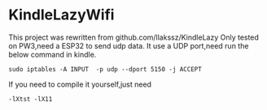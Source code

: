 # KindleLazyWifi
This project was rewritten from
github.com/llakssz/KindleLazy
Only tested on PW3,need a ESP32 to send udp data.
It use a UDP port,need run the below command in kindle.

    sudo iptables -A INPUT  -p udp --dport 5150 -j ACCEPT
If you need to compile it yourself,just need

    -lXtst -lX11
